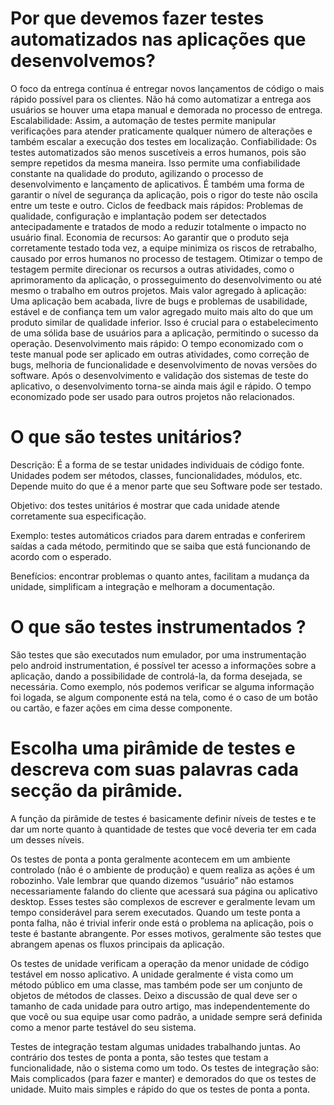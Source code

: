 # Por que devemos fazer testes automatizados nas aplicações que desenvolvemos?

O foco da entrega contínua é entregar novos lançamentos de código o mais rápido possível para os clientes. Não há como automatizar a entrega aos usuários se houver uma etapa manual e demorada no processo de entrega.
Escalabilidade: Assim, a automação de testes permite manipular verificações para atender praticamente qualquer número de alterações e também escalar a execução dos testes em localização.
Confiabilidade: Os testes automatizados são menos suscetíveis a erros humanos, pois são sempre repetidos da mesma maneira. Isso permite uma confiabilidade constante na qualidade do produto, agilizando o processo de desenvolvimento e lançamento de aplicativos. É também uma forma de garantir o nível de segurança da aplicação, pois o rigor do teste não oscila entre um teste e outro.
Ciclos de feedback mais rápidos: Problemas de qualidade, configuração e implantação podem ser detectados antecipadamente e tratados de modo a reduzir totalmente o impacto no usuário final.
Economia de recursos: Ao garantir que o produto seja corretamente testado toda vez, a equipe minimiza os riscos de retrabalho, causado por erros humanos no processo de testagem. Otimizar o tempo de testagem permite direcionar os recursos a outras atividades, como o aprimoramento da aplicação, o prosseguimento do desenvolvimento ou até mesmo o trabalho em outros projetos.
Mais valor agregado à aplicação: Uma aplicação bem acabada, livre de bugs e problemas de usabilidade, estável e de confiança tem um valor agregado muito mais alto do que um produto similar de qualidade inferior. Isso é crucial para o estabelecimento de uma sólida base de usuários para a aplicação, permitindo o sucesso da operação.
Desenvolvimento mais rápido: O tempo economizado com o teste manual pode ser aplicado em outras atividades, como correção de bugs, melhoria de funcionalidade e desenvolvimento de novas versões do software. Após o desenvolvimento e validação dos sistemas de teste do aplicativo, o desenvolvimento torna-se ainda mais ágil e rápido. O tempo economizado pode ser usado para outros projetos não relacionados.

# O que são testes unitários?

Descrição: É a forma de se testar unidades individuais de código fonte. Unidades podem ser métodos, classes, funcionalidades, módulos, etc. Depende muito do que é a menor parte que seu Software pode ser testado.

Objetivo: dos testes unitários é mostrar que cada unidade atende corretamente sua especificação.

Exemplo: testes automáticos criados para darem entradas e conferirem saídas a cada método, permitindo que se saiba que está funcionando de acordo com o esperado.

Benefícios: encontrar problemas o quanto antes, facilitam a mudança da unidade, simplificam a integração e melhoram a documentação.

# O que são testes instrumentados ? 

São testes que são executados num emulador, por uma instrumentação pelo android instrumentation, é possível ter acesso a informações sobre a aplicação, dando a possibilidade de controlá-la, da forma desejada, se necessária. Como exemplo, nós podemos verificar se alguma informação foi logada, se algum componente está na tela, como é o caso de um botão ou cartão, e fazer ações em cima desse componente.

# Escolha uma pirâmide de testes e descreva com suas palavras cada secção da pirâmide.

A função da pirâmide de testes é basicamente definir níveis de testes e te dar um norte quanto à quantidade de testes que você deveria ter em cada um desses níveis.

Os testes de ponta a ponta geralmente acontecem em um ambiente controlado (não é o ambiente de produção) e quem realiza as ações é um robozinho. Vale lembrar que quando dizemos “usuário” não estamos necessariamente falando do cliente que acessará sua página ou aplicativo desktop. Esses testes são complexos de escrever e geralmente levam um tempo considerável para serem executados. Quando um teste ponta a ponta falha, não é trivial inferir onde está o problema na aplicação, pois o teste é bastante abrangente. Por esses motivos, geralmente são testes que abrangem apenas os fluxos principais da aplicação.

Os testes de unidade verificam a operação da menor unidade de código testável em nosso aplicativo. A unidade geralmente é vista como um método público em uma classe, mas também pode ser um conjunto de objetos de métodos de classes. Deixo a discussão de qual deve ser o tamanho de cada unidade para outro artigo, mas independentemente do que você ou sua equipe usar como padrão, a unidade sempre será definida como a menor parte testável do seu sistema.

Testes de integração testam algumas unidades trabalhando juntas. Ao contrário dos testes de ponta a ponta, são testes que testam a funcionalidade, não o sistema como um todo. Os testes de integração são: Mais complicados (para fazer e manter) e demorados do que os testes de unidade. Muito mais simples e rápido do que os testes de ponta a ponta.








